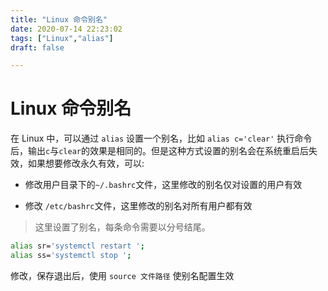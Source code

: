 ```yaml
---
title: "Linux 命令别名"
date: 2020-07-14 22:23:02
tags: ["Linux","alias"]
draft: false 

---
```


# Linux 命令别名

在 Linux 中，可以通过 `alias` 设置一个别名，比如 `alias c='clear'` 执行命令后，输出`c`与`clear`的效果是相同的。但是这种方式设置的别名会在系统重启后失效，如果想要修改永久有效，可以:

- 修改用户目录下的`~/.bashrc`文件，这里修改的别名仅对设置的用户有效

- 修改 `/etc/bashrc`文件，这里修改的别名对所有用户都有效

> 这里设置了别名，每条命令需要以分号结尾。
>
```bash
alias sr='systemctl restart ';
alias ss='systemctl stop ';
```

修改，保存退出后，使用 `source 文件路径` 使别名配置生效